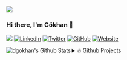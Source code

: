 <img src="https://i1.wp.com/i.giphy.com/media/11kEuHSQAXXiGQ/giphy-downsized.gif?w=770&ssl=1" />

### Hi there, I'm Gökhan 👋

<p align="left"> 

![](https://komarev.com/ghpvc/?username=dgokhan&style=flat-square)   <a href="https://www.linkedin.com/in/dgokhan/"><img src="https://img.shields.io/badge/LinkedIn-dgokhan-blue?style=flat-square&logo=linkedin" alt="LinkedIn" href="https://www.linkedin.com/in/dgokhan/"></a>
  <a href="https://twitter.com/dxgokhan"><img src="https://img.shields.io/twitter/follow/dxgokhan?style=flat-square&logo=twitter" alt="Twitter" href="https://twitter.com/dxgokhan"></a>
  <a href="https://www.github.com/dgokhan/"><img src="https://img.shields.io/badge/GitHub-dgokhan-lightgrey?style=flat-square&logo=github" alt="GitHub" href="https://www.github.com/navendu-dgokhan/"></a>
  <a href="https://gokhandogru.net"><img src="https://img.shields.io/badge/Website-gokhandogru.net-red?style=flat-square" alt="Website" href="https://gokhandogru.net"></a>


</p>
 
 

<img align="left" alt="dgokhan's Github Stats" src="https://github-readme-stats.vercel.app/api?username=dgokhan" />


<details>
  <summary>🔥  Github Projects</summary>
  
<!--START_SECTION:activity-->
1. 🌍 [EarthQaukeAlarm](https://github.com/dgokhan/EarthquakeAlarm)
2. :heavy_check_mark: ️[XamNike](https://github.com/dgokhan/XamNike)
3. 🎥 [XamFilm](https://github.com/dgokhan/XamFilm) 
<!--END_SECTION:activity-->
 
</details>

[website]: https://www.gokhandogru.net/#about-me
[twitter]: https://twitter.com/dxgokhan 
[instagram]: https://instagram.com/dxgokhan
[linkedin]: https://www.linkedin.com/in/g%C3%B6khan-do%C4%9Fru-2b0762158/  
